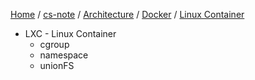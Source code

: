 [Home](https://mengxianbin.github.io) /
[cs-note](https://mengxianbin.github.io/cs-note/content) /
[Architecture](https://mengxianbin.github.io/cs-note/content/Architecture) /
[Docker](https://mengxianbin.github.io/cs-note/content/Architecture/Docker) /
[Linux Container](https://mengxianbin.github.io/cs-note/content/Architecture/Docker/Linux%20Container)

* LXC - Linux Container
    * cgroup
    * namespace
    * unionFS
